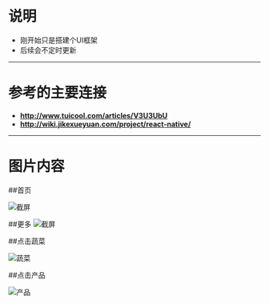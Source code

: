 # 说明
* 刚开始只是搭建个UI框架
* 后续会不定时更新

---
# 参考的主要连接
* **http://www.tuicool.com/articles/V3U3UbU**
* **http://wiki.jikexueyuan.com/project/react-native/**

---







# 图片内容


##首页

![截屏](https://raw.githubusercontent.com/429329513wanting/RCTDemo/master/home.png)




##更多
![截屏](https://raw.githubusercontent.com/429329513wanting/RCTDemo/master/more.png)




##点击蔬菜

![蔬菜](https://raw.githubusercontent.com/429329513wanting/RCTDemo/master/Simulator%20Screen%20Shot%202015%E5%B9%B412%E6%9C%8811%E6%97%A5%20%E4%B8%8B%E5%8D%8811.07.13.png)


##点击产品


![产品](https://raw.githubusercontent.com/429329513wanting/RCTDemo/master/xx.png)

